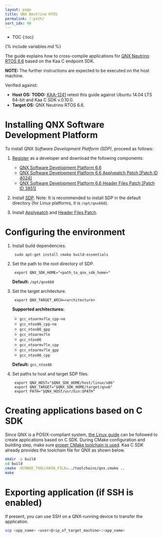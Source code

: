 ```yaml
---
layout: page
title: QNX Neutrino RTOS
permalink: /:path/
sort_idx: 90
---
```


* TOC
{:toc}

{% include variables.md %}

The guide explains how to cross-compile applications for [QNX Neutrino RTOS 6.6](http://www.qnx.com/products/neutrino-rtos/neutrino-rtos.html) based on the Kaa C endpoint SDK.

**NOTE:** The further instructions are expected to be executed on the host machine.

Verified against:

- **Host OS:** **TODO:** [KAA-1241](http://jira.kaaproject.org/browse/KAA-1241) retest this guide against Ubuntu 14.04 LTS 64-bit and Kaa C SDK v.0.10.0.
- **Target OS:** QNX Neutrino RTOS 6.6.

# Installing QNX Software Development Platform

To install QNX *Software Development Platform (SDP)*, proceed as follows:

1. [Register](https://www.qnx.com/account/login.html) as a developer and download the following components:
    - [QNX Software Development Platform 6.6](http://www.qnx.com/download/feature.html?programid=26114)
    - [QNX Software Development Platform 6.6 Applypatch Patch [Patch ID 4024]](http://www.qnx.com/download/feature.html?programid=26817)
    - [QNX Software Development Platform 6.6 Header Files Patch [Patch ID 3851]](http://www.qnx.com/download/feature.html?programid=26447)

1. Install [SDP](http://www.qnx.com/developers/articles/inst_5847_9.html). Note: It is recommended to install SDP in the default directory (for Linux platforms, it is `/opt/qnx660`).
1. Install [Applypatch](http://www.qnx.com/developers/articles/inst_6085_3.html) and [Header Files Patch](http://www.qnx.com/developers/articles/inst_5946_5.html).

# Configuring the environment

1. Install build dependencies.

        sudo apt-get install cmake build-essentials

1. Set the path to the root directory of SDP.

        export QNX_SDK_HOME="<path_to_qnx_sdk_home>"

    **Default:** `/opt/qnx660`

1. Set the target architecture.

        export QNX_TARGET_ARCH=<architecture>

    **Supported architectures:**

    - `gcc_ntoarmv7le_cpp-ne`
    - `gcc_ntox86_cpp-ne`
    - `gcc_ntox86_gpp`
    - `gcc_ntoarmv7le`
    - `gcc_ntox86`
    - `gcc_ntoarmv7le_cpp`
    - `gcc_ntoarmv7le_gpp`
    - `gcc_ntox86_cpp`

    **Default:** `gcc_ntox86`

1. Set paths to host and target SDP files.

        export QNX_HOST="$QNX_SDK_HOME/host/linux/x86"
        export QNX_TARGET="$QNX_SDK_HOME/target/qnx6"
        export PATH="$QNX_HOST/usr/bin:$PATH"

# Creating applications based on C SDK

Since QNX is a POSIX-compliant system, [the Linux guide]({{root_url}}Programming-guide/Using-Kaa-endpoint-SDKs/C/SDK-Linux/#c-sdk-build) can be followed to create applications based on C SDK.
During CMake configuration and building step, make sure [proper CMake toolchain is used](https://cmake.org/cmake/help/v3.0/manual/cmake-toolchains.7.html).
Kaa C SDK already provides the toolchain file for QNX as shown below.

```bash
mkdir -p build
cd build
cmake -DCMAKE_TOOLCHAIN_FILE=../toolchains/qnx.cmake ..
make
````

# Exporting application (if SSH is enabled)

If present, you can use SSH on a QNX-running device to transfer the application.

```bash
scp <app_name> <user>@<ip_of_target_machine>:<app_name>
```